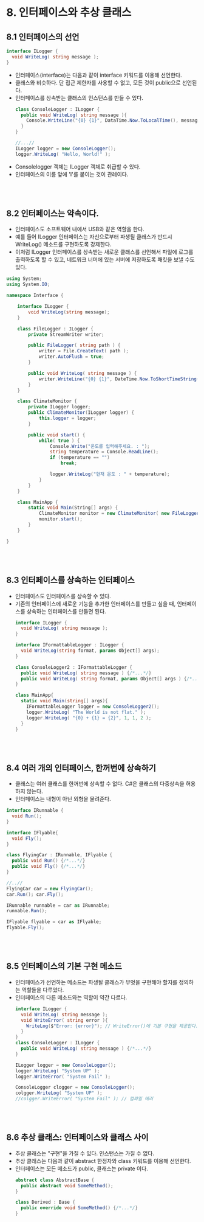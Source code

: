 # 8. 인터페이스와 추상 클래스


## 8.1 인터페이스의 선언

  ```cs
  interface ILogger {
    void WriteLog( string message );
  }
  ```
- 인터페이스(interface)는 다음과 같이 interface 키워드를 이용해 선언한다.
- 클래스와 비슷하다. 단 접근 제한자를 사용할 수 없고, 모든 것이 public으로 선언된다.
- 인터페이스를 상속받는 클래스의 인스턴스를 만들 수 있다.
  ```cs
  class ConsoleLogger : ILogger {
    public void WriteLog( string message ){
      Console.WriteLine("{0} {1}", DataTime.Now.ToLocalTime(), message);
    }
  }

  //...//
  ILogger logger = new ConsoleLogger();
  logger.WriteLog( "Hello, World!" );
  ```
- Consolelogger 객체는 ILogger 객체로 취급할 수 있다.
- 인터페이스의 이름 앞에 'I'를 붙이는 것이 관례이다.


<br><br>

## 8.2 인터페이스는 약속이다.

- 인터페이스도 소프트웨어 내에서 USB와 같은 역할을 한다.
- 예를 들어 ILogger 인터페이스는 자신으로부터 파생될 클래스가 반드시 WriteLog() 메소드를 구현하도록 강제한다.
- 이처럼 ILogger 인터페이스를 상속받는 새로운 클래스를 선언해서 파일에 로그를 출력하도록 할 수 있고, 네트워크 너머에 있는 서버에 저장하도록 패킷을 보낼 수도 있다.

```cs
using System;
using System.IO;

namespace Interface {

    interface ILogger {
        void WriteLog(string message);
    }

    class FileLogger : ILogger {
        private StreamWriter writer;

        public FileLogger( string path ) {
            writer = File.CreateText( path );
            writer.AutoFlush = true;
        }

        public void WriteLog( string message ) {
            writer.WriteLine("{0} {1}", DateTime.Now.ToShortTimeString(), message);
        }
    }

    class ClimateMonitor {
        private ILogger logger;
        public ClimateMonitor(ILogger logger) {
            this.logger = logger;
        }

        public void start() {
            while( true ) {
                Console.Write("온도를 입력해주세요. : ");
                string temperature = Console.ReadLine();
                if (temperature == "")
                    break;

                logger.WriteLog("현재 온도 : " + temperature);
            }
        }
    }

    class MainApp {
        static void Main(String[] args) {
            ClimateMonitor monitor = new ClimateMonitor( new FileLogger("MyLog.txt") );
            monitor.start();
        }
    }

}
```

<br><br>

## 8.3 인터페이스를 상속하는 인터페이스

- 인터페이스도 인터페이스를 상속할 수 있다.
- 기존의 인터페이스에 새로운 기능을 추가한 인터페이스를 만들고 싶을 때, 인터페이스를 상속하는 인터페이스를 만들면 된다.
  ```cs
  interface ILogger {
    void WriteLog( string message );
  }

  interface IFormattableLogger : ILogger {
    void WriteLog(string format, params Object[] args);
  }

  class ConsoleLogger2 : IFormattableLogger {
    public void WriteLog( string message ) {/*...*/}
    public void WriteLog( string format, params Object[] args ) {/*...*/}
  }

  class MainApp{
    static void Main(string[] args){
      IFormattableLogger logger = new ConsoleLogger2();
      logger.WriteLog( "The World is not flat." );
      logger.WriteLog( "{0} + {1} = {2}", 1, 1, 2 );
    }
  }
  ```

<br><br>

## 8.4 여러 개의 인터페이스, 한꺼번에 상속하기

- 클래스는 여러 클래스를 한꺼번에 상속할 수 없다. C#은 클래스의 다중상속을 허용하지 않는다.
- 인터페이스는 내형이 아닌 외형을 물려준다.
```cs
interface IRunnable {
  void Run();
}

interface IFlyable{
  void Fly();
}

class FlyingCar : IRunnable, IFlyable {
  public void Run() {/*...*/}
  public void Fly() {/*...*/}
}

//..//
FlyingCar car = new FlyingCar();
car.Run(); car.Fly();

IRunnable runnable = car as IRunnable;
runnable.Run();

IFlyable flyable = car as IFlyable;
flyable.Fly();
```


<br><br>

## 8.5 인터페이스의 기본 구현 메소드

- 인터페이스가 선언하는 메소드는 파생될 클래스가 무엇을 구현해야 할지를 정의하는 역할들을 다루었다.
- 인터페이스의 다른 메소드와는 역할이 약간 다르다.
  ```cs
  interface ILogger {
    void WriteLog( string message );
    void WriteError( string error ){
      WriteLog($"Error: {error}"); // WriteError()에 기본 구현을 제공한다.
    }
  }
  class ConsoleLogger : ILogger {
    public void WriteLog( string message ) {/*...*/}
  }

  ILogger logger = new ConsoleLogger();
  logger.WriteLog( "System UP" );
  logger.WriteError( "System Fail" );

  ConsoleLogger clogger = new ConsoleLogger();
  colgger.WriteLog( "System UP" );
  //colgger.WriteError( "System Fail" ); // 컴파일 에러
  ```

<br><br>

## 8.6 추상 클래스: 인터페이스와 클래스 사이

- 추상 클래스는 "구현"을 가질 수 있다. 인스턴스는 가질 수 없다.
- 추상 클래스는 다음과 같이 abstract 한정자와 class 키워드를 이용해 선언한다.
- 인터페이스는 모든 메소드가 public, 클래스는 private 이다.
  ```cs
  abstract class AbstractBase {
    public abstract void SomeMethod();
  }

  class Derived : Base {
    public override void SomeMethod() {/*...*/}
  }
  ```
